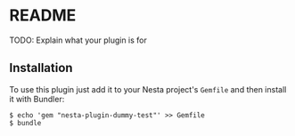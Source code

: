 README
======

TODO: Explain what your plugin is for

Installation
------------

To use this plugin just add it to your Nesta project's `Gemfile` and
then install it with Bundler:

    $ echo 'gem "nesta-plugin-dummy-test"' >> Gemfile
    $ bundle
